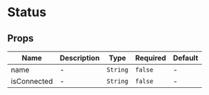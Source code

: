 # Status

## Props

<!-- @vuese:Status:props:start -->
|Name|Description|Type|Required|Default|
|---|---|---|---|---|
|name|-|`String`|`false`|-|
|isConnected|-|`String`|`false`|-|

<!-- @vuese:Status:props:end -->


